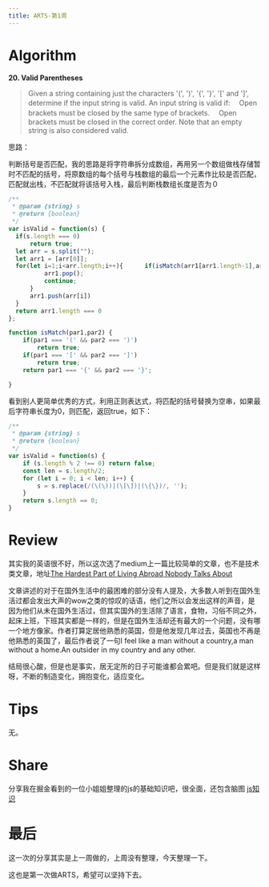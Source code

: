 ```yaml
---
title: ARTS-第1周
---
```

# Algorithm

__20. Valid Parentheses__
>Given a string containing just the characters '(', ')', '{', '}', '[' and ']', determine if the input string is valid.
An input string is valid if:
　Open brackets must be closed by the same type of brackets.
　Open brackets must be closed in the correct order.
Note that an empty string is also considered valid.

思路：

判断括号是否匹配，我的思路是将字符串拆分成数组，再用另一个数组做栈存储暂时不匹配的括号，将原数组的每个括号与栈数组的最后一个元素作比较是否匹配，匹配就出栈，不匹配就将该括号入栈，最后判断栈数组长度是否为０
```javascript
/**
 * @param {string} s
 * @return {boolean}
 */
var isValid = function(s) {
  if(s.length === 0)
      return true;
  let arr = s.split("");
  let arr1 = [arr[0]];
  for(let i=1;i<arr.length;i++){      if(isMatch(arr1[arr1.length-1],arr[i])){
          arr1.pop();
          continue;
      }
      arr1.push(arr[i])
  }
  return arr1.length === 0
};

function isMatch(par1,par2) {
    if(par1 === '(' && par2 === ')')
        return true;
    if(par1 === '[' && par2 === ']')
        return true;
    return par1 === '{' && par2 === '}';

}
```
看到别人更简单优秀的方式，利用正则表达式，将匹配的括号替换为空串，如果最后字符串长度为0，则匹配，返回true，如下：
```javascript
/**
 * @param {string} s
 * @return {boolean}
 */
var isValid = function(s) {
    if (s.length % 2 !== 0) return false;
    const len = s.length/2;
    for (let i = 0; i < len; i++) {
        s = s.replace(/(\(\))|(\[\])|(\{\})/, '');
    }
    return s.length == 0;
}
```
# Review
其实我的英语很不好，所以这次选了medium上一篇比较简单的文章，也不是技术类文章，地址[The Hardest Part of Living Abroad Nobody Talks About](https://medium.com/@tom.stevenson78/the-hardest-part-of-living-abroad-nobody-talks-about-e7ed0fc07cf1)

文章讲述的对于在国外生活中的最困难的部分没有人提及，大多数人听到在国外生活过都会发出大声的wow之类的惊叹的话语，他们之所以会发出这样的声音，是因为他们从未在国外生活过，但其实国外的生活除了语言，食物，习俗不同之外，起床上班，下班其实都是一样的，但是在国外生活却还有最大的一个问题，没有哪一个地方像家。作者打算定居他熟悉的英国，但是他发现几年过去，英国也不再是他熟悉的英国了，最后作者说了一句I feel like a man without a country,a man without a home.An outsider in my country and any other.


结局很心酸，但是也是事实，居无定所的日子可能谁都会累吧。但是我们就是这样呀，不断的制造变化，拥抱变化，适应变化。
# Tips
无。
# Share
分享我在掘金看到的一位小姐姐整理的js的基础知识吧，很全面，还包含脑图
[js知识](https://juejin.im/post/5ebb68796fb9a0435432df8e)
# 最后
这一次的分享其实是上一周做的，上周没有整理，今天整理一下。

这也是第一次做ARTS，希望可以坚持下去。
